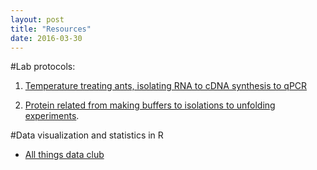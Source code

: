 ```yaml
---
layout: post
title: "Resources"
date: 2016-03-30
---
```

#Lab protocols:
1. <a href="https://github.com/adnguyen/Dissertation_temperature_adaptation_ants/blob/master/ANBE_protocols.md">Temperature treating ants, isolating RNA to cDNA synthesis to qPCR</a>

2. <a href="https://github.com/adnguyen/2016_Protein_stability_evolution/blob/master/Protocols/Protocols.md">Protein related from making buffers to isolations to unfolding experiments</a>. 

#Data visualization and statistics in R

* <a href="https://github.com/adnguyen/atd">All things data club</a>

